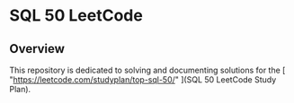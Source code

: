 # SQL 50 LeetCode

## Overview

This repository is dedicated to solving and documenting solutions for the [ "https://leetcode.com/studyplan/top-sql-50/" ](SQL 50 LeetCode Study Plan).